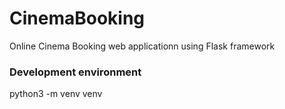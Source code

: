 # CinemaBooking
Online Cinema Booking web applicationn using Flask framework

### Development environment
python3 -m venv venv

